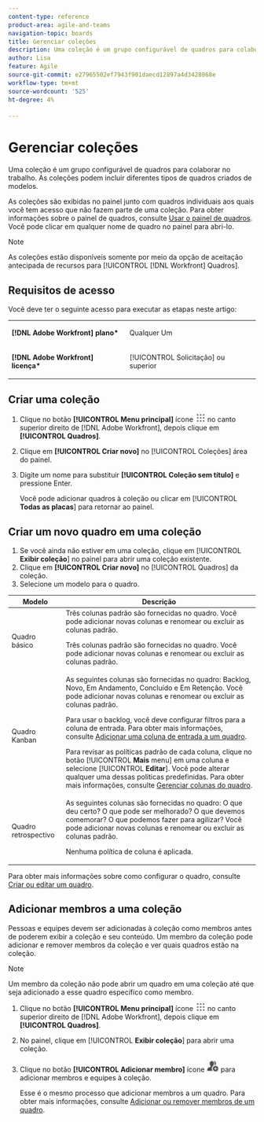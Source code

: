 ```yaml
---
content-type: reference
product-area: agile-and-teams
navigation-topic: boards
title: Gerenciar coleções
description: Uma coleção é um grupo configurável de quadros para colaborar no trabalho.
author: Lisa
feature: Agile
source-git-commit: e27965502ef7943f901daecd12897a4d3428068e
workflow-type: tm+mt
source-wordcount: '525'
ht-degree: 4%

---
```


# Gerenciar coleções

Uma coleção é um grupo configurável de quadros para colaborar no trabalho. As coleções podem incluir diferentes tipos de quadros criados de modelos.

As coleções são exibidas no painel junto com quadros individuais aos quais você tem acesso que não fazem parte de uma coleção. Para obter informações sobre o painel de quadros, consulte [Usar o painel de quadros](/help/quicksilver/agile/get-started-with-boards/use-boards-page.md). Você pode clicar em qualquer nome de quadro no painel para abri-lo.

>[!NOTE]
>
>As coleções estão disponíveis somente por meio da opção de aceitação antecipada de recursos para [!UICONTROL [!DNL Workfront] Quadros].

## Requisitos de acesso

Você deve ter o seguinte acesso para executar as etapas neste artigo:

<table style="table-layout:auto"> 
 <col> 
 </col> 
 <col> 
 </col> 
 <tbody> 
  <tr> 
   <td role="rowheader"><strong>[!DNL Adobe Workfront] plano*</strong></td> 
   <td> <p>Qualquer Um</p> </td> 
  </tr> 
  <tr> 
   <td role="rowheader"><strong>[!DNL Adobe Workfront] licença*</strong></td> 
   <td> <p>[!UICONTROL Solicitação] ou superior</p> </td> 
  </tr> 
 </tbody> 
</table>

## Criar uma coleção

1. Clique no botão **[!UICONTROL Menu principal]** ícone ![Menu principal](assets/main-menu-icon.png) no canto superior direito de [!DNL Adobe Workfront], depois clique em **[!UICONTROL Quadros]**.
1. Clique em **[!UICONTROL Criar novo]** no [!UICONTROL Coleções] área do painel.
1. Digite um nome para substituir **[!UICONTROL Coleção sem título]** e pressione Enter.

   Você pode adicionar quadros à coleção ou clicar em [!UICONTROL **Todas as placas**] para retornar ao painel.

## Criar um novo quadro em uma coleção

1. Se você ainda não estiver em uma coleção, clique em [!UICONTROL **Exibir coleção**] no painel para abrir uma coleção existente.
1. Clique em **[!UICONTROL Criar novo]** no [!UICONTROL Quadros] da coleção.
1. Selecione um modelo para o quadro.

| Modelo | Descrição |
|---------|----------|
| Quadro básico | Três colunas padrão são fornecidas no quadro. Você pode adicionar novas colunas e renomear ou excluir as colunas padrão. <p>Três colunas padrão são fornecidas no quadro. Você pode adicionar novas colunas e renomear ou excluir as colunas padrão. |
| Quadro Kanban | As seguintes colunas são fornecidas no quadro: Backlog, Novo, Em Andamento, Concluído e Em Retenção. Você pode adicionar novas colunas e renomear ou excluir as colunas padrão.<p>Para usar o backlog, você deve configurar filtros para a coluna de entrada. Para obter mais informações, consulte [Adicionar uma coluna de entrada a um quadro](/help/quicksilver/agile/use-boards-agile-planning-tools/add-intake-column-to-board.md). <p>Para revisar as políticas padrão de cada coluna, clique no botão [!UICONTROL **Mais** menu] em uma coluna e selecione [!UICONTROL **Editar**]. Você pode alterar qualquer uma dessas políticas predefinidas. Para obter mais informações, consulte [Gerenciar colunas do quadro](/help/quicksilver/agile/get-started-with-boards/manage-board-columns.md). |
| Quadro retrospectivo | As seguintes colunas são fornecidas no quadro: O que deu certo? O que pode ser melhorado? O que devemos comemorar? O que podemos fazer para agilizar? Você pode adicionar novas colunas e renomear ou excluir as colunas padrão. <p>Nenhuma política de coluna é aplicada. |

Para obter mais informações sobre como configurar o quadro, consulte [Criar ou editar um quadro](/help/quicksilver/agile/get-started-with-boards/create-edit-board.md).

## Adicionar membros a uma coleção

Pessoas e equipes devem ser adicionadas à coleção como membros antes de poderem exibir a coleção e seu conteúdo. Um membro da coleção pode adicionar e remover membros da coleção e ver quais quadros estão na coleção.

>[!NOTE]
>
>Um membro da coleção não pode abrir um quadro em uma coleção até que seja adicionado a esse quadro específico como membro.

1. Clique no botão **[!UICONTROL Menu principal]** ícone ![Menu principal](assets/main-menu-icon.png) no canto superior direito de [!DNL Adobe Workfront], depois clique em **[!UICONTROL Quadros]**.
1. No painel, clique em [!UICONTROL **Exibir coleção**] para abrir uma coleção.
1. Clique no botão **[!UICONTROL Adicionar membro]** ícone ![Adicionar membros](assets/boards-addmember-spectrum-25x25.png) para adicionar membros e equipes à coleção.

   Esse é o mesmo processo que adicionar membros a um quadro. Para obter mais informações, consulte [Adicionar ou remover membros de um quadro](/help/quicksilver/agile/get-started-with-boards/add-members-to-board.md).
